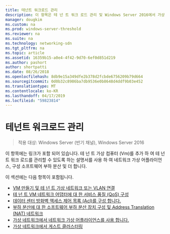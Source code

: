 ```yaml
---
title: 테넌트 워크로드 관리
description: 이 항목은 테 넌 트 워크 로드 관리 및 Windows Server 2016에서 가상 네트워크에는 방법은 소프트웨어 정의 네트워킹 가이드의 일부입니다.
manager: dougkim
ms.custom: na
ms.prod: windows-server-threshold
ms.reviewer: na
ms.suite: na
ms.technology: networking-sdn
ms.tgt_pltfrm: na
ms.topic: article
ms.assetid: 16359b15-a0e4-4f42-9d70-6ef0d851d219
ms.author: pashort
author: shortpatti
ms.date: 08/26/2018
ms.openlocfilehash: 8db9e15a349dfe2b378d2fcbde6756209b79d664
ms.sourcegitcommit: 0d0b32c8986ba7db9536e0b8648d4ddf9b03e452
ms.translationtype: MT
ms.contentlocale: ko-KR
ms.lasthandoff: 04/17/2019
ms.locfileid: "59823814"
---
```

# <a name="manage-tenant-workloads"></a>테넌트 워크로드 관리

>적용 대상: Windows Server (반기 채널), Windows Server 2016

이 항목에는 링크가 포함 되어 있습니다. 테 넌 트 가상 컴퓨터 (Vm)를 추가 하 여 테 넌 트 워크 로드를 관리할 수 있도록 하는 설명서를 사용 하 여 네트워크 가상 어플라이언스, 구성 소프트웨어 부하 분산 및 더 합니다.

이 섹션에는 다음 항목이 포함됩니다.

- [VM 만들기 및 테 넌 트 가상 네트워크 또는 VLAN 연결](Create-a-Tenant-VM.md)
- [테 넌 트 VM 네트워크 어댑터에 대 한 서비스 품질 (QoS) 구성](Configure-QoS-for-Tenant-VM-Network-Adapter.md)
- [데이터 센터 방화벽 액세스 제어 목록 (Acl)를 구성 합니다.](Configure-Datacenter-Firewall-ACLs.md)
- [부하 분산에 대 한 소프트웨어 부하 분산 장치 구성 및 Address Translation (NAT) 네트워크](Configure-SLB-and-NAT.md)
- [가상 네트워크에서 네트워크 가상 어플라이언스를 사용 합니다.](Use-Network-Virtual-Appliances-on-a-VN.md)
- [가상 네트워크에서 게스트 클러스터링](guest-clustering.md)